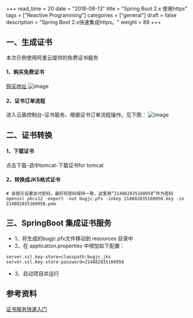 +++
read_time = 20
date = "2018-08-13"
title = "Spring Boot 2.x 使用https"
tags = ["Reactive Programming"]
categories = ["general"]
draft = false
description = "Spring Boot 2.x快速集成https。"
weight = 88
+++

## 一、生成证书
本次示例使用阿里云提供的免费证书服务

#### 1、购买免费证书
[购买地址](https://common-buy.aliyun.com/?spm=a2c4e.11155515.0.0.weWkDo&commodityCode=cas#/buy)
![image](https://os-qingdao.oss-cn-qingdao.aliyuncs.com/note/image/20180816/WX20180816-170805.png)

#### 2、证书订单流程
进入云盾控制台-证书服务，根据证书订单流程操作。见下图：
![image](https://os-qingdao.oss-cn-qingdao.aliyuncs.com/note/image/20180816/WX20180816-171540.png)

## 二、证书转换

#### 1、下载证书
点击下载-选中tomcat-下载证书for tomcat

#### 2、转换成JKS格式证书

```
# 会提示设置支付密码，最好将密码保持一致，这里用“214882835160958”作为密码
openssl pkcs12 -export -out bugjc.pfx -inkey 214882835160958.key -in 214882835160958.pem
```

## 三、SpringBoot 集成证书服务
- 1、将生成的bugjc.pfx文件移动到 resources 目录中
- 2、在 application.properties 中增加如下配置：

```
server.ssl.key-store=classpath:bugjc.jks
server.ssl.key-store-password=214882835160958
```
- 3、启动项目并运行

## 参考资料
[证书服务快速入门](https://help.aliyun.com/document_detail/28548.html?spm=5176.11065259.1996646101.searchclickresult.3f16254abX5XFg)

